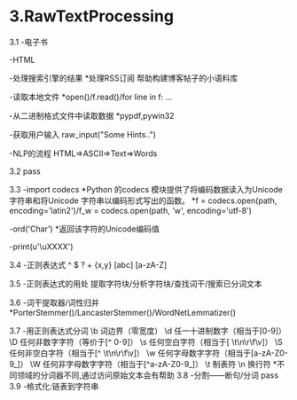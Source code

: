 # 3.RawTextProcessing

3.1
-电子书

-HTML

-处理搜索引擎的结果
	*处理RSS订阅  帮助构建博客帖子的小语料库

-读取本地文件
	*open()/f.read()/for line in f: ...

-从二进制格式文件中读取数据
	*pypdf,pywin32

-获取用户输入
	raw_input("Some Hints..")

-NLP的流程
	HTML=>ASCII=>Text=>Words

3.2
pass

3.3
-import codecs
	*Python 的codecs 模块提供了将编码数据读入为Unicode 字符串和将Unicode 字符串以编码形式写出的函数。
	*f = codecs.open(path, encoding='latin2')/f_w = codecs.open(path, 'w', encoding='utf-8')

-ord('Char')
	*返回该字符的Unicode编码值

-print(u'\uXXXX')

3.4
-正则表达式 ^ $ ? + {x,y} [abc] [a-zA-Z] 

3.5
-正则表达式的用处 提取字符块/分析字符块/查找词干/搜索已分词文本

3.6
-词干提取器/词性归并
	*PorterStemmer()/LancasterStemmer()/WordNetLemmatizer()

3.7
-用正则表达式分词
	\b 词边界（零宽度）
	\d 任一十进制数字（相当于[0-9]）
	\D 任何非数字字符（等价于[^ 0-9]）
	\s 任何空白字符（相当于[ \t\n\r\f\v]）
	\S 任何非空白字符（相当于[^ \t\n\r\f\v]）
	\w 任何字母数字字符（相当于[a-zA-Z0-9_]）
	\W 任何非字母数字字符（相当于[^a-zA-Z0-9_]）
	\t 制表符
	\n 换行符
	*不同领域的分词器不同,通过访问原始文本会有帮助
3.8
-分割——断句/分词
	pass
3.9
-格式化:链表到字符串
